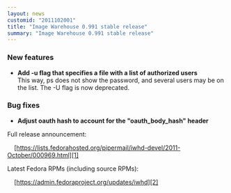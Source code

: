 ```yaml
---
layout: news
customid: "2011102001"
title: "Image Warehouse 0.991 stable release"
summary: "Image Warehouse 0.991 stable release"
---
```

### New features

* __Add -u flag that specifies a file with a list of authorized users__  
  This way, ps does not show the password, and several users may be on the
  list. The -U flag is now deprecated.

### Bug fixes

* __Adjust oauth hash to account for the "oauth_body_hash" header__

Full release announcement:

&nbsp;&nbsp;&nbsp;&nbsp;[https://lists.fedorahosted.org/pipermail/iwhd-devel/2011-October/000969.html][1]

Latest Fedora RPMs (including source RPMs):

&nbsp;&nbsp;&nbsp;&nbsp;[https://admin.fedoraproject.org/updates/iwhd][2]

 [1]: https://lists.fedorahosted.org/pipermail/iwhd-devel/2011-October/000969.html "Image Warehouse 0.991 release announcement"
 [2]: https://admin.fedoraproject.org/updates/iwhd "Fedora RPMs for Image Warehouse"